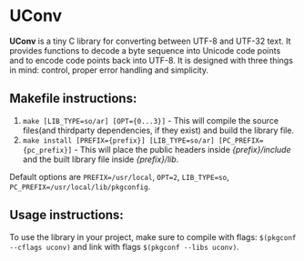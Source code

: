 # UConv

__UConv__ is a tiny C library for converting between UTF-8 and UTF-32 text. It provides functions to decode a byte sequence into Unicode code points and to encode code points back into UTF-8. It is designed with three things in mind: control, proper error handling and simplicity.

## Makefile instructions:

1. `make [LIB_TYPE=so/ar] [OPT={0...3}]` - This will compile the source files(and thirdparty dependencies, if they exist) and build the library file.
2. `make install [PREFIX={prefix}] [LIB_TYPE=so/ar] [PC_PREFIX={pc_prefix}]` - This will place the public headers inside _{prefix}/include_ and the built library file inside _{prefix}/lib_.

Default options are `PREFIX=/usr/local`, `OPT=2`, `LIB_TYPE=so`, `PC_PREFIX=/usr/local/lib/pkgconfig`.

## Usage instructions:

To use the library in your project, make sure to compile with flags: `$(pkgconf --cflags uconv)` and link with flags `$(pkgconf --libs uconv)`.
